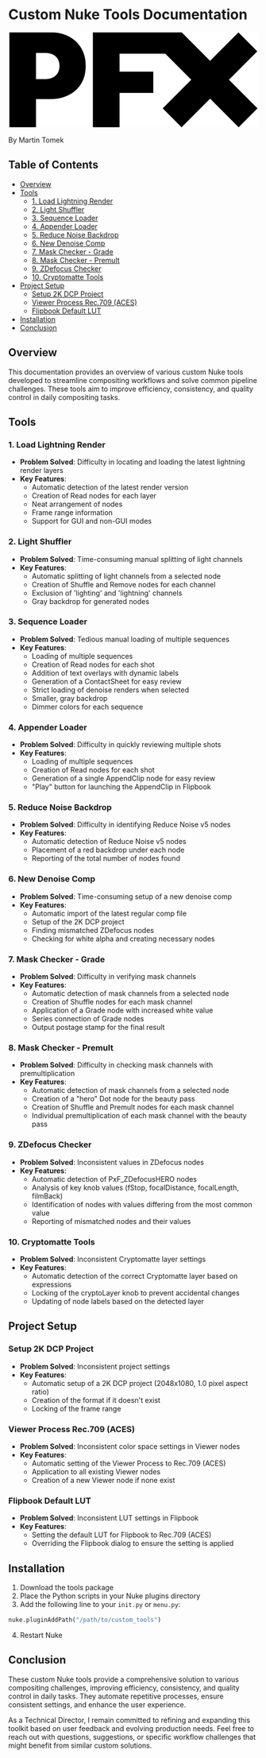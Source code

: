 # Custom Nuke Tools Documentation

<p align="center">
  <img src="https://github.com/Themolx/PFX/blob/3468a4eb7451d9ecf24509e102c10c59c3d790dc/assets/PFX_Logo.png?raw=true" alt="PFX Logo">
</p>

By Martin Tomek

## Table of Contents
- [Overview](#overview)
- [Tools](#tools)
  - [1. Load Lightning Render](#1-load-lightning-render)
  - [2. Light Shuffler](#2-light-shuffler) 
  - [3. Sequence Loader](#3-sequence-loader)
  - [4. Appender Loader](#4-appender-loader)
  - [5. Reduce Noise Backdrop](#5-reduce-noise-backdrop)
  - [6. New Denoise Comp](#6-new-denoise-comp)
  - [7. Mask Checker - Grade](#7-mask-checker---grade)
  - [8. Mask Checker - Premult](#8-mask-checker---premult)
  - [9. ZDefocus Checker](#9-zdefocus-checker)
  - [10. Cryptomatte Tools](#10-cryptomatte-tools)
- [Project Setup](#project-setup)
  - [Setup 2K DCP Project](#setup-2k-dcp-project)
  - [Viewer Process Rec.709 (ACES)](#viewer-process-rec709-aces) 
  - [Flipbook Default LUT](#flipbook-default-lut)
- [Installation](#installation)
- [Conclusion](#conclusion)

## Overview

This documentation provides an overview of various custom Nuke tools developed to streamline compositing workflows and solve common pipeline challenges. These tools aim to improve efficiency, consistency, and quality control in daily compositing tasks.

## Tools

### 1. Load Lightning Render

- **Problem Solved**: Difficulty in locating and loading the latest lightning render layers
- **Key Features**:
  - Automatic detection of the latest render version
  - Creation of Read nodes for each layer
  - Neat arrangement of nodes
  - Frame range information
  - Support for GUI and non-GUI modes

### 2. Light Shuffler

- **Problem Solved**: Time-consuming manual splitting of light channels
- **Key Features**: 
  - Automatic splitting of light channels from a selected node
  - Creation of Shuffle and Remove nodes for each channel
  - Exclusion of 'lighting' and 'lightning' channels
  - Gray backdrop for generated nodes

### 3. Sequence Loader

- **Problem Solved**: Tedious manual loading of multiple sequences
- **Key Features**:
  - Loading of multiple sequences
  - Creation of Read nodes for each shot
  - Addition of text overlays with dynamic labels
  - Generation of a ContactSheet for easy review
  - Strict loading of denoise renders when selected
  - Smaller, gray backdrop
  - Dimmer colors for each sequence

### 4. Appender Loader

- **Problem Solved**: Difficulty in quickly reviewing multiple shots
- **Key Features**:
  - Loading of multiple sequences
  - Creation of Read nodes for each shot
  - Generation of a single AppendClip node for easy review
  - "Play" button for launching the AppendClip in Flipbook

### 5. Reduce Noise Backdrop

- **Problem Solved**: Difficulty in identifying Reduce Noise v5 nodes
- **Key Features**:
  - Automatic detection of Reduce Noise v5 nodes
  - Placement of a red backdrop under each node
  - Reporting of the total number of nodes found

### 6. New Denoise Comp

- **Problem Solved**: Time-consuming setup of a new denoise comp
- **Key Features**:
  - Automatic import of the latest regular comp file
  - Setup of the 2K DCP project
  - Finding mismatched ZDefocus nodes
  - Checking for white alpha and creating necessary nodes

### 7. Mask Checker - Grade

- **Problem Solved**: Difficulty in verifying mask channels
- **Key Features**:
  - Automatic detection of mask channels from a selected node
  - Creation of Shuffle nodes for each mask channel
  - Application of a Grade node with increased white value
  - Series connection of Grade nodes
  - Output postage stamp for the final result

### 8. Mask Checker - Premult

- **Problem Solved**: Difficulty in checking mask channels with premultiplication
- **Key Features**:
  - Automatic detection of mask channels from a selected node
  - Creation of a "hero" Dot node for the beauty pass
  - Creation of Shuffle and Premult nodes for each mask channel
  - Individual premultiplication of each mask channel with the beauty pass

### 9. ZDefocus Checker

- **Problem Solved**: Inconsistent values in ZDefocus nodes
- **Key Features**:
  - Automatic detection of PxF_ZDefocusHERO nodes
  - Analysis of key knob values (fStop, focalDistance, focalLength, filmBack)
  - Identification of nodes with values differing from the most common value
  - Reporting of mismatched nodes and their values

### 10. Cryptomatte Tools

- **Problem Solved**: Inconsistent Cryptomatte layer settings
- **Key Features**:
  - Automatic detection of the correct Cryptomatte layer based on expressions
  - Locking of the cryptoLayer knob to prevent accidental changes
  - Updating of node labels based on the detected layer

## Project Setup

### Setup 2K DCP Project

- **Problem Solved**: Inconsistent project settings
- **Key Features**:
  - Automatic setup of a 2K DCP project (2048x1080, 1.0 pixel aspect ratio)
  - Creation of the format if it doesn't exist
  - Locking of the frame range

### Viewer Process Rec.709 (ACES)

- **Problem Solved**: Inconsistent color space settings in Viewer nodes
- **Key Features**:
  - Automatic setting of the Viewer Process to Rec.709 (ACES)
  - Application to all existing Viewer nodes
  - Creation of a new Viewer node if none exist

### Flipbook Default LUT

- **Problem Solved**: Inconsistent LUT settings in Flipbook
- **Key Features**:
  - Setting the default LUT for Flipbook to Rec.709 (ACES)
  - Overriding the Flipbook dialog to ensure the setting is applied

## Installation

1. Download the tools package
2. Place the Python scripts in your Nuke plugins directory
3. Add the following line to your `init.py` or `menu.py`:

```python
nuke.pluginAddPath("/path/to/custom_tools")
```

4. Restart Nuke

## Conclusion

These custom Nuke tools provide a comprehensive solution to various compositing challenges, improving efficiency, consistency, and quality control in daily tasks. They automate repetitive processes, ensure consistent settings, and enhance the user experience.

As a Technical Director, I remain committed to refining and expanding this toolkit based on user feedback and evolving production needs. Feel free to reach out with questions, suggestions, or specific workflow challenges that might benefit from similar custom solutions.

